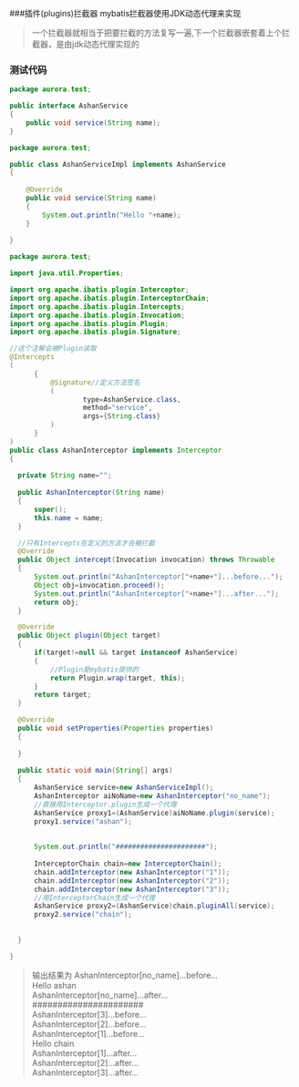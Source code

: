 ###插件(plugins)拦截器
mybatis拦截器使用JDK动态代理来实现
>一个拦截器就相当于把要拦截的方法复写一遍,下一个拦截器嵌套着上个拦截器，是由jdk动态代理实现的

### 测试代码

```java
package aurora.test;

public interface AshanService  
{  
    public void service(String name);  
}  
```



```java
package aurora.test;

public class AshanServiceImpl implements AshanService  
{  
  
    @Override  
    public void service(String name)  
    {  
        System.out.println("Hello "+name);  
    }  
  
} 
```


```java
package aurora.test;

import java.util.Properties;

import org.apache.ibatis.plugin.Interceptor;
import org.apache.ibatis.plugin.InterceptorChain;
import org.apache.ibatis.plugin.Intercepts;
import org.apache.ibatis.plugin.Invocation;
import org.apache.ibatis.plugin.Plugin;
import org.apache.ibatis.plugin.Signature;

//这个注解会被Plugin读取  
@Intercepts  
(  
      {  
          @Signature//定义方法签名  
          (  
                  type=AshanService.class,  
                  method="service",  
                  args={String.class}  
          )  
      }  
)  
public class AshanInterceptor implements Interceptor  
{  
    
  private String name="";  
    
  public AshanInterceptor(String name)  
  {  
      super();  
      this.name = name;  
  }  

  //只有Intercepts在定义的方法才会被拦截  
  @Override  
  public Object intercept(Invocation invocation) throws Throwable  
  {  
      System.out.println("AshanInterceptor["+name+"]...before...");  
      Object obj=invocation.proceed();  
      System.out.println("AshanInterceptor["+name+"]...after...");  
      return obj;  
  }  

  @Override  
  public Object plugin(Object target)  
  {  
      if(target!=null && target instanceof AshanService)  
      {  
          //Plugin是mybatis提供的  
          return Plugin.wrap(target, this);  
      }  
      return target;  
  }  

  @Override  
  public void setProperties(Properties properties)  
  {  
        
  }  
    
  public static void main(String[] args)  
  {  
      AshanService service=new AshanServiceImpl();  
      AshanInterceptor aiNoName=new AshanInterceptor("no_name");  
      //直接用Interceptor.plugin生成一个代理  
      AshanService proxy1=(AshanService)aiNoName.plugin(service);  
      proxy1.service("ashan");  
        
        
      System.out.println("######################");  
        
      InterceptorChain chain=new InterceptorChain();  
      chain.addInterceptor(new AshanInterceptor("1"));  
      chain.addInterceptor(new AshanInterceptor("2"));  
      chain.addInterceptor(new AshanInterceptor("3"));  
      //用InterceptorChain生成一个代理  
      AshanService proxy2=(AshanService)chain.pluginAll(service);  
      proxy2.service("chain");  
        
        
  }  

}  
```
> 输出结果为
AshanInterceptor[no_name]...before...  
Hello ashan  
AshanInterceptor[no_name]...after...  
######################  
AshanInterceptor[3]...before...  
AshanInterceptor[2]...before...  
AshanInterceptor[1]...before...  
Hello chain  
AshanInterceptor[1]...after...  
AshanInterceptor[2]...after...  
AshanInterceptor[3]...after...  
